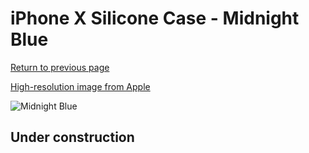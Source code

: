 # iPhone X Silicone Case - Midnight Blue

[Return to previous page](/iphone_x)

[High-resolution image from Apple](https://store.storeimages.cdn-apple.com/8756/as-images.apple.com/is/MQT32?wid=4500&hei=4500&fmt=png)

<div style="width: 512px"><img src="/almost_uncompressed/MQT32.webp" alt="Midnight Blue"></div>

## Under construction
